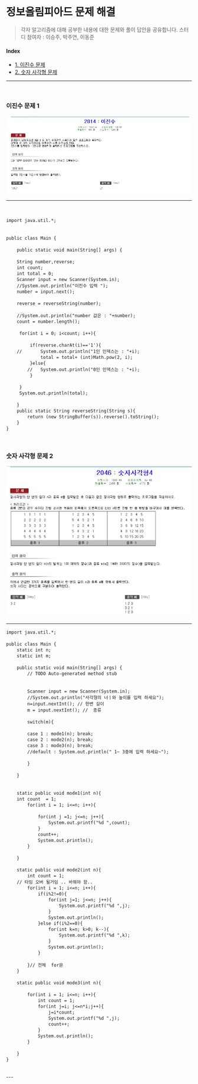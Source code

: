# 정보올림피아드 문제 해결

> 각자 알고리즘에 대해 공부한 내용에 대한 문제와 풀이 답안을 공유합니다. 
> 스터디 참여자 : 이승주, 박주연, 이동준

#### Index
* [1. 이진수 문제](#ch-1)
* [2. 숫자 사각형 문제](#ch-2)

---

<br/>

### 이진수 문제 <a id="ch-1">1</a>
![사진](https://github.com/poketred12/AlgorithmSolution/blob/master/study_img/%EC%9D%B4%EC%A7%84%EC%88%98%EB%AC%B8%EC%A0%9C_2814.JPG?raw=true)

---

<br/>

```
import java.util.*;
 
 
public class Main {
     
    public static void main(String[] args) {
     
    String number,reverse;
    int count;
    int total = 0;
    Scanner input = new Scanner(System.in);
    //System.out.println("이진수 입력 "); 
    number = input.next();
     
    reverse = reverseString(number);
     
    //System.out.println("number 값은 : "+number);
    count = number.length();
      
     for(int i = 0; i<count; i++){
         
         if(reverse.charAt(i)=='1'){
    //       System.out.println("1인 인덱스는 : "+i);
             total = total+ (int)Math.pow(2, i);
         }else{
        //   System.out.println("0인 인덱스는 : "+i);
         }
         
     }
     System.out.println(total);
         
    }
    public static String reverseString(String s){
        return (new StringBuffer(s)).reverse().toString();
    }
}
```

<br/>

### 숫자 사각형 문제 <a id="ch-2">2</a>
![사진](https://github.com/poketred12/AlgorithmSolution/blob/master/study_img/%EC%88%AB%EC%9E%90%EC%82%AC%EA%B0%81%ED%98%95_2046.JPG?raw=true)

---

```
import java.util.*;
 
public class Main {
    static int n;
    static int m;
     
    public static void main(String[] args) {
        // TODO Auto-generated method stub
 
 
        Scanner input = new Scanner(System.in);
        //System.out.println("사각형의 너ㅣ와 높이를 입력 하세요");
        n=input.nextInt(); // 한변 길이
        m = input.nextInt(); //  종류
         
        switch(m){
         
        case 1 : mode1(n); break;
        case 2 : mode2(n); break;
        case 3 : mode3(n); break;
        //default : System.out.println(" 1~ 3중에 입력 하세요~");
         
        }
         
    }
         
 
    static public void mode1(int n){ 
    int count  = 1;
        for(int i = 1; i<=n; i++){
             
            for(int j =1; j<=n; j++){
                System.out.printf("%d ",count);
            }
            count++;
            System.out.println();
        }
         
    }
         
    static public void mode2(int n){
        int count = 1;
    // 타임 오버 될거임 .. 바꿔야 함..
        for(int i = 1; i<=n; i++){
            if(i%2!=0){
                for(int j=1; j<=n; j++){
                    System.out.printf("%d ",j);
                }
                System.out.println();
            }else if(i%2==0){
                for(int k=n; k>0; k--){
                    System.out.printf("%d ",k);
                }
                System.out.println();
            }
             
        }// 전체  for문
    }
     
    static public void mode3(int n){
         
        for(int i = 1; i<=n; i++){
            int count = 1;
            for(int j=i; j<=n*i;j++){
                j=i*count;
                System.out.printf("%d ",j);
                count++;
            }
            System.out.println();
        }
         
    }
}
```

<br/>
---
